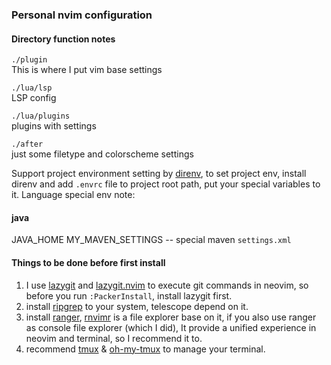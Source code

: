 ### Personal nvim configuration

#### Directory function notes

`./plugin`  
This is where I put vim base settings

`./lua/lsp`  
LSP config

`./lua/plugins`  
plugins with settings

`./after`  
just some filetype and colorscheme settings

Support project environment setting by [direnv](https://github.com/direnv/direnv), to set project env, install direnv
and add `.envrc` file to project root path, put your special variables to it.
Language special env note:
#### java
JAVA_HOME
MY_MAVEN_SETTINGS -- special maven `settings.xml`

#### Things to be done before first install
1. I use [lazygit](https://github.com/jesseduffield/lazygit) and [lazygit.nvim](https://github.com/kdheepak/lazygit.nvim) to execute git commands in neovim, so before you run `:PackerInstall`, install lazygit first.
2. install [ripgrep](https://github.com/BurntSushi/ripgrep) to your system, telescope depend on it.
3. install [ranger](https://github.com/ranger/ranger), [rnvimr](https://github.com/kevinhwang91/rnvimr) is a file explorer base on it, if you also use ranger as console file explorer (which I did), It provide a unified experience in neovim and terminal, so I recommend it to.
4. recommend [tmux](https://github.com/tmux/tmux) & [oh-my-tmux](https://github.com/gpakosz/.tmux) to manage your terminal.

